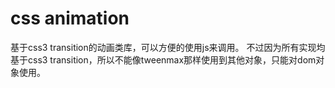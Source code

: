 css animation
============

基于css3 transition的动画类库，可以方便的使用js来调用。
不过因为所有实现均基于css3 transition，所以不能像tweenmax那样使用到其他对象，只能对dom对象使用。

